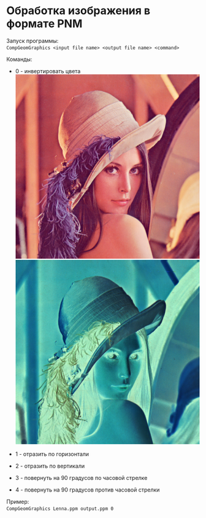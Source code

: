# Обработка изображения в формате PNM

Запуск программы:  
`CompGeomGraphics <input file name> <output file name> <command>`

Команды:
* 0 - инвертировать цвета  
![Initial image](../Lab1/img/png/Lenna.png)
![Result](../Lab1/img/png/Lenna_invert.png)

* 1 - отразить по горизонтали
* 2 - отразить по вертикали
* 3 - повернуть на 90 градусов по часовой стрелке
* 4 - повернуть на 90 градусов против часовой стрелки

Пример:  
`CompGeomGraphics Lenna.ppm output.ppm 0`